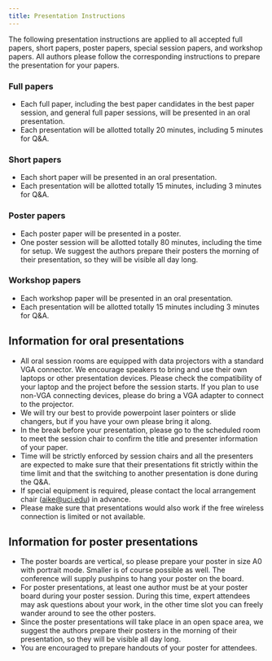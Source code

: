 ```yaml
---
title: Presentation Instructions
---
```


The following presentation instructions are applied to all accepted full papers, short papers,
poster papers, special session papers, and workshop papers. All authors please follow the
corresponding instructions to prepare the presentation for your papers.

### Full papers
- Each full paper, including the best paper candidates in the best paper session, and general
full paper sessions, will be presented in an oral presentation.
- Each presentation will be allotted totally 20 minutes, including 5 minutes for Q&amp;A.

### Short papers
- Each short paper will be presented in an oral presentation.
- Each presentation will be allotted totally 15 minutes, including 3 minutes for Q&amp;A.

### Poster papers
- Each poster paper will be presented in a poster.
- One poster session will be allotted totally 80 minutes, including the time for setup. We
suggest the authors prepare their posters the morning of their presentation, so they will be
visible all day long.

### Workshop papers
- Each workshop paper will be presented in an oral presentation.
- Each presentation will be allotted totally 15 minutes including 3 minutes for Q&amp;A.

## Information for oral presentations
- All oral session rooms are equipped with data projectors with a standard VGA connector. We
encourage speakers to bring and use their own laptops or other presentation devices. Please
check the compatibility of your laptop and the project before the session starts. If you plan to
use non-VGA connecting devices, please do bring a VGA adapter to connect to the projector.
- We will try our best to provide powerpoint laser pointers or slide changers, but if you have
your own please bring it along.
- In the break before your presentation, please go to the scheduled room to meet the session
chair to confirm the title and presenter information of your paper.
- Time will be strictly enforced by session chairs and all the presenters are expected to make
sure that their presentations fit strictly within the time limit and that the switching to
another presentation is done during the Q&amp;A.
- If special equipment is required, please contact the local arrangement chair (aike@uci.edu) in advance.
- Please make sure that presentations would also work if the free wireless connection is
limited or not available.

## Information for poster presentations
- The poster boards are vertical, so please prepare your poster in size A0 with portrait mode.
Smaller is of course possible as well. The conference will supply pushpins to hang your
poster on the board.
- For poster presentations, at least one author must be at your poster board during your
poster session. During this time, expert attendees may ask questions about your work, in the
other time slot you can freely wander around to see the other posters.
- Since the poster presentations will take place in an open space area, we suggest the authors
prepare their posters in the morning of their presentation, so they will be visible all day
long.
- You are encouraged to prepare handouts of your poster for attendees.

